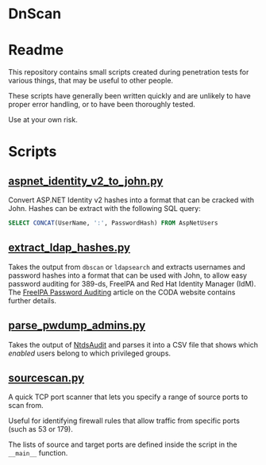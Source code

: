 # DnScan
# Readme

This repository contains small scripts created during penetration tests for various things, that may be useful to other people.

These scripts have generally been written quickly and are unlikely to have proper error handling, or to have been thoroughly tested.

Use at your own risk.

# Scripts

## [aspnet_identity_v2_to_john.py](aspnet_identity_v2_to_john.py)

Convert ASP.NET Identity v2 hashes into a format that can be cracked with John. Hashes can be extract with the following SQL query:

```sql
SELECT CONCAT(UserName, ':', PasswordHash) FROM AspNetUsers
```

## [extract_ldap_hashes.py](extract_ldap_hashes.py)

Takes the output from `dbscan` or `ldapsearch` and extracts usernames and password hashes into a format that can be used with John, to allow easy password auditing for 389-ds, FreeIPA and Red Hat Identity Manager (IdM). The [FreeIPA Password Auditing](https://www.codasecurity.co.uk/articles/freeipa-password-auditing/) article on the CODA website contains further details.

## [parse_pwdump_admins.py](parse_pwdump_admins.py)

Takes the output of [NtdsAudit](https://github.com/Dionach/NtdsAudit) and parses it into a CSV file that shows which *enabled* users belong to which privileged groups.

## [sourcescan.py](sourcescan.py)

A quick TCP port scanner that lets you specify a range of source ports to scan from.

Useful for identifying firewall rules that allow traffic from specific ports (such as 53 or 179).

The lists of source and target ports are defined inside the script in the `__main__` function.

